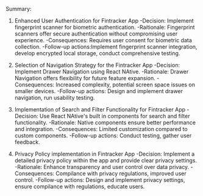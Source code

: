 Summary:
1. Enhanced User Authentication for Fintracker App
-Decision: Implement fingerprint scanner for biometric authentication.
-Raitionale: Fingerprint scanners offer secure authentication without compromising user experience.
-Consequences: Requires user consent for biometric data collection.
-Follow-up actions:Implement fingerprint scanner integration, develop encrypted local storage, conduct comprehensive testing.

2. Selection of Navigation Strategy for the Fintracker App
-Decision: Implement Drawer Navigation using React NAtive.
-Rationale: Drawer Navigation offers flexibility for future feature expansion. 
-Consequences: Increased complexity, potential screen space issues on smaller devices. 
-Follow-up actions: Design and implement drawer navigation, run usability testing.

3. Implementation of Search and Filter Functionality for Fintracker App
-Decision: Use React NAtive's built in components for search and filter functionality.
-Rationale: Native components ensure better performance and integration. 
-Consequences: Limited customization compared to custom components.
-Follow-up actions: Conduct testing, gather user feedback.

4. Privacy Policy implementation in Fintracker App
-Decision: Implement a detailed privacy policy within the app and provide clear privacy settings.
-Rationale: Enhance transparency and user control over data privacy.
-Consequences: Compilance with privacy regulations, improved user control.
-Follow-up actions: Design and implement privacy settings, ensure compilance with regulations, educate users.
